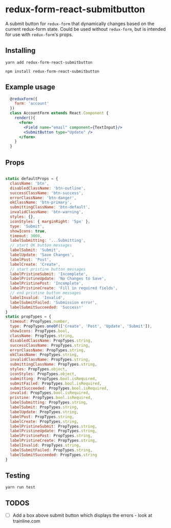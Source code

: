 # redux-form-react-submitbutton

A submit button for `redux-form` that dynamically changes based on the current redux-form state.
Could be used without `redux-form`, but is intended for use with `redux-form`'s props.

## Installing

`yarn add redux-form-react-submitbutton`

`npm install redux-form-react-submitbutton`

## Example usage

```jsx
  @reduxForm({
    form: 'account'
  })
  class AccountForm extends React.Component {
    render(){
      <form>
        <Field name="email" component={TextInput}/>
        <SubmitButton type="Update" />
      </form>
    }
  }
```

## Props

```js

static defaultProps = {
  className: 'btn',
  disabledClassName: 'btn-outline',
  successClassName: 'btn-success',
  errorClassName: 'btn-danger',
  okClassName: 'btn-primary',
  submittingClassName: 'btn-default',
  invalidClassName: 'btn-warning',
  styles: {},
  iconStyles: { marginRight: '5px' },
  type: 'Submit',
  showIcons: true,
  timeout: 3000,
  labelSubmitting: '...Submitting',
  // start OK button messages
  labelSubmit: 'Submit',
  labelUpdate: 'Save Changes',
  labelPost: 'Post',
  labelCreate: 'Create',
  // start pristine button messages
  labelPristineSubmit: 'Incomplete',
  labelPristineUpdate: 'No Changes to Save',
  labelPristinePost: 'Incomplete',
  labelPristineCreate: 'Fill in required fields',
  // end pristine button messages
  labelInvalid: 'Invalid',
  labelSubmitFailed: 'Submission error',
  labelSubmitSucceeded: 'Success!'
}
static propTypes = {
  timeout: PropTypes.number,
  type: PropTypes.oneOf(['Create', 'Post', 'Update', 'Submit']),
  showIcons: PropTypes.bool,
  className: PropTypes.string,
  disabledClassName: PropTypes.string,
  successClassName: PropTypes.string,
  errorClassName: PropTypes.string,
  okClassName: PropTypes.string,
  invalidClassName: PropTypes.string,
  submittingClassName: PropTypes.string,
  styles: PropTypes.object,
  iconStyles: PropTypes.object,
  submitting: PropTypes.bool.isRequired,
  submitFailed: PropTypes.bool.isRequired,
  submitSucceeded: PropTypes.bool.isRequired,
  invalid: PropTypes.bool.isRequired,
  pristine: PropTypes.bool.isRequired,
  labelSubmitting: PropTypes.string,
  labelSubmit: PropTypes.string,
  labelUpdate: PropTypes.string,
  labelPost: PropTypes.string,
  labelCreate: PropTypes.string,
  labelPristineSubmit: PropTypes.string,
  labelPristineUpdate: PropTypes.string,
  labelPristinePost: PropTypes.string,
  labelPristineCreate: PropTypes.string,
  labelInvalid: PropTypes.string,
  labelSubmitFailed: PropTypes.string,
  labelSubmitSucceeded: PropTypes.string
}

```

## Testing

`yarn run test`

## TODOS

- [ ] Add a box above submit button which displays the errors - look at trainline.com
